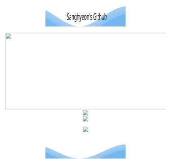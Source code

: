 <div align="center">
    <img src="background.svg" width="50%" height="70" alt="css-in-readme">
</div>


<br/>
<a href="https://github.com/devxb/gitanimals">
  <img src="https://render.gitanimals.org/farms/4anghyeon" width="1000" height="240"/>
</a>

<div align="center">
    <div>
        <img src="https://github-readme-stats.vercel.app/api/top-langs?username=4anghyeon&exclude_repo=sanghyeon-digital-garden&layout=donut" /> 
    </div>
    <div>
        <img src="https://github-readme-stats.vercel.app/api?username=4anghyeon&show_icons=true&theme=default&locale" />
    </div>

<p>
  <a href="https://hits.seeyoufarm.com"><img src="https://hits.seeyoufarm.com/api/count/incr/badge.svg?url=https%3A%2F%2Fgithub.com%2F4anghyeon&count_bg=%234dabf7&title_bg=%23228be6&icon=github.svg&icon_color=%23E7E7E7&title=hits&edge_flat=false"/></a>
</p>
<br/>
    <img src="footer.svg" width="50%" height="50" alt="css-in-readme">
</div>
